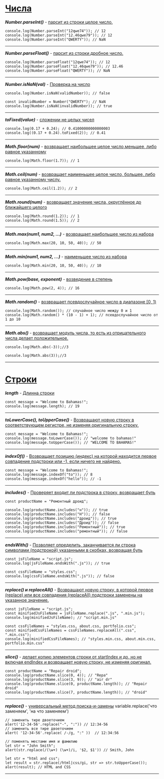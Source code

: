 # <u>Числа</u>

**_Number.parseInt()_** - <u>парсит из строки целое число.</u>

```console.log(Number.parseInt("5px")); // 5
console.log(Number.parseInt("12qwe74")); // 12
console.log(Number.parseInt("12.46qwe79")); // 12
console.log(Number.parseInt("QWERTY")); // NaN
```

---

**_Number.parseFloat()_** - <u>парсит из строки дробное число.</u>

```console.log(Number.parseFloat("5px")); // 5
console.log(Number.parseFloat("12qwe74")); // 12
console.log(Number.parseFloat("12.46qwe79")); // 12.46
console.log(Number.parseFloat("QWERTY")); // NaN
```

---

**_Number.isNaN(val)_** - <u>Проверка на число</u>

```const validNumber = Number("51"); // 51
console.log(Number.isNaN(validNumber)); // false

const invalidNumber = Number("QWERTY"); // NaN
console.log(Number.isNaN(invalidNumber)); // true
```
---
***toFixed(value)*** - <u>сложении не целых чисел</u>

```
console.log(0.17 + 0.24); // 0.41000000000000003
console.log((0.17 + 0.24).toFixed(2)); // 0.41
```
---
***Math.floor(num)*** - <u>возвращает наибольшее целое число,меньшее, либо равное указанному</u>
```
console.log(Math.floor(1.7)); // 1
```
---

***Math.ceil(num)*** - <u>возвращает наименьшее целое число, большее, либо равное указанному числу.</u>

```
console.log(Math.ceil(1.2)); // 2
```
---

***Math.round(num)*** - <u>возвращает значение числа, округлённое до ближайшего целого</u>
```
console.log(Math.round(1.2)); // 1
console.log(Math.round(1.5)); // 2
```
---

***Math.max(num1, num2, ...)*** - <u>возвращает наибольшее число из набора</u>
```
console.log(Math.max(20, 10, 50, 40)); // 50
```
---

***Math.min(num1, num2, ...)*** - <u>наименьшее число из набора</u>
```
console.log(Math.min(20, 10, 50, 40)); // 10
```
---

***Math.pow(base, exponent)*** - <u>возведение в степень</u>
```
console.log(Math.pow(2, 4)); // 16
```
---

***Math.random()*** - <u>возвращает псевдослучайное число в диапазоне [0, 1)</u>
```
console.log(Math.random()); // случайное число между 0 и 1
console.log(Math.random() * (10 - 1) + 1); // псевдослучайное число от 1 до 10
```
---
***Math.abs()*** - <u>возвращает модуль числа, то есть из отрицательного числа делает положительное.</u>
```
console.log(Math.abs(-3));//3

console.log(Math.abs(3));//3
```
---
# <u>Строки</u>

***length*** - <u>Длинна строки</u>

```
const message = "Welcome to Bahamas!";
console.log(message.length); // 19
```
---
***toLowerCase(), toUpperCase()*** - <u>Возвращают новую строку в соответствующем регистре, не изменяя оригинальную строку.</u>

```
const message = "Welcome to Bahamas!";
console.log(message.toLowerCase()); // "welcome to bahamas!"
console.log(message.toUpperCase()); // "WELCOME TO BAHAMAS!"
```
---
***indexOf()*** - <u>Возвращает позицию (индекс) на которой находится первое совпадение подстроки или -1, если ничего не найдено.</u>

```
const message = "Welcome to Bahamas!";
console.log(message.indexOf("to")); // 8
console.log(message.indexOf("hello")); // -1
```
---
***includes()*** - <u>Проверяет входит ли подстрока в строку, возвращает буль</u>
```
const productName = "Ремонтный дроид";

console.log(productName.includes("н")); // true
console.log(productName.includes("Н")); // false
console.log(productName.includes("дроид")); // true
console.log(productName.includes("Дроид")); // false
console.log(productName.includes("Ремонтный")); // true
console.log(productName.includes("ремонтный")); // false
```
---
***endsWith()*** - <u>Позволяет определить, заканчивается ли строка символами (подстрокой) указанными в скобках, возвращая буль</u>
```
const jsFileName = "script.js";
console.log(jsFileName.endsWith(".js")); // true

const cssFileName = "styles.css";
console.log(cssFileName.endsWith(".js")); // false
```
---
***replace() и replaceAll()*** - <u>Возвращают новую строку, в которой первое (replace) или все совпадения (replaceAll) подстроки заменены на указанное значение.</u>
```
const jsFileName = "script.js";
const minifiedJsFileName = jsFileName.replace(".js", ".min.js");
console.log(minifiedJsFileName); // "script.min.js"

const cssFileNames = "styles.css, about.css, portfolio.css";
const minifiedCssFileNames = cssFileNames.replaceAll(".css", ".min.css");
console.log(minifiedCssFileNames); // "styles.min.css, about.min.css, portfolio.min.css"
```
---
***slice()*** - <u>делает копию элементов строки от startIndex и до, но не включая endIndex и возвращает новую строку, не изменяя оригинал.</u>

```
const productName = "Repair droid";
console.log(productName.slice(0, 4)); // "Repa"
console.log(productName.slice(3, 9)); // "air dr"
console.log(productName.slice(0, productName.length)); // "Repair droid"
console.log(productName.slice(7, productName.length)); // "droid"
```
---
***replace()*** - <u>универсальный метод поиска-и-замены</u>
variable.replace('что заменяем', 'на что заменяем')

```
// заменить тире двоеточием
alert('12-34-56'.replace("-", ":")) // 12:34-56
// заменить все тире двоеточием
alert( '12-34-56'.replace( /-/g, ":" ))  // 12:34:56

// поменять местами имя и фамилию
let str = "John Smith";
alert(str.replace(/(\w+) (\w+)/i, '$2, $1')) // Smith, John

let str = "html and css";
let result = str.replace(/html|css/gi, str => str.toUpperCase());
alert(result); // HTML and CSS
```
---
